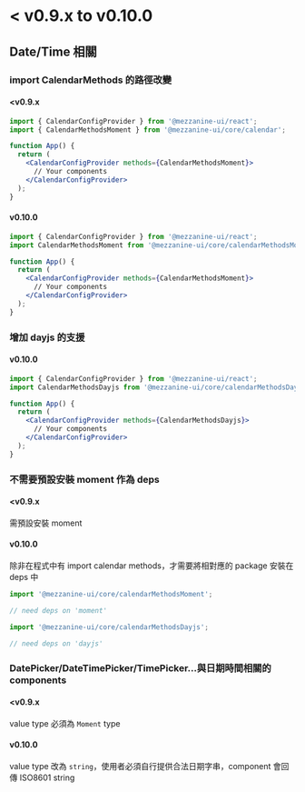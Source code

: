 # < v0.9.x to v0.10.0

## Date/Time 相關

### import CalendarMethods 的路徑改變

#### <v0.9.x

```jsx
import { CalendarConfigProvider } from '@mezzanine-ui/react';
import { CalendarMethodsMoment } from '@mezzanine-ui/core/calendar';

function App() {
  return (
    <CalendarConfigProvider methods={CalendarMethodsMoment}>
      // Your components
    </CalendarConfigProvider>
  );
}
```

#### v0.10.0

```jsx
import { CalendarConfigProvider } from '@mezzanine-ui/react';
import CalendarMethodsMoment from '@mezzanine-ui/core/calendarMethodsMoment';

function App() {
  return (
    <CalendarConfigProvider methods={CalendarMethodsMoment}>
      // Your components
    </CalendarConfigProvider>
  );
}
```

### 增加 dayjs 的支援

#### v0.10.0

```jsx
import { CalendarConfigProvider } from '@mezzanine-ui/react';
import CalendarMethodsDayjs from '@mezzanine-ui/core/calendarMethodsDayjs';

function App() {
  return (
    <CalendarConfigProvider methods={CalendarMethodsDayjs}>
      // Your components
    </CalendarConfigProvider>
  );
}
```

### 不需要預設安裝 moment 作為 deps

#### <v0.9.x

需預設安裝 moment

#### v0.10.0

除非在程式中有 import calendar methods，才需要將相對應的 package 安裝在 deps 中

```javascript
import '@mezzanine-ui/core/calendarMethodsMoment';

// need deps on 'moment'
```

```javascript
import '@mezzanine-ui/core/calendarMethodsDayjs';

// need deps on 'dayjs'
```

### DatePicker/DateTimePicker/TimePicker...與日期時間相關的 components

#### <v0.9.x

value type 必須為 `Moment` type

#### v0.10.0

value type 改為 `string`，使用者必須自行提供合法日期字串，component 會回傳 ISO8601 string
